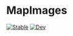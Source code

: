 # MapImages

[![Stable](https://img.shields.io/badge/docs-stable-blue.svg)](https://scottstanie.github.io/MapImages.jl/stable)
[![Dev](https://img.shields.io/badge/docs-dev-blue.svg)](https://scottstanie.github.io/MapImages.jl/dev)
